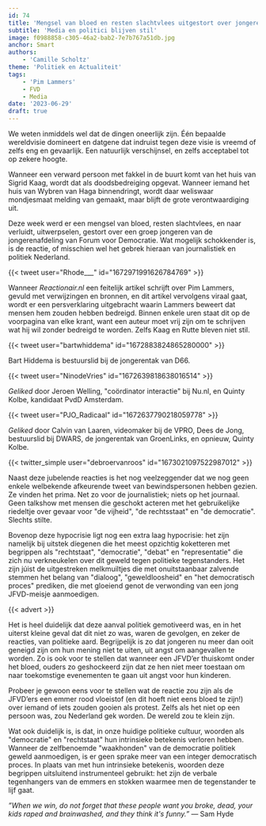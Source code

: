```yaml
---
id: 74
title: 'Mengsel van bloed en resten slachtvlees uitgestort over jongeren FVD'
subtitle: 'Media en politici blijven stil'
image: f0988858-c305-46a2-bab2-7e7b767a51db.jpg
anchor: Smart
authors:
    - 'Camille Scholtz'
theme: 'Politiek en Actualiteit'
tags:
    - 'Pim Lammers'
    - FVD
    - Media
date: '2023-06-29'
draft: true
---
```


We weten inmiddels wel dat de dingen oneerlijk zijn. Één bepaalde wereldvisie domineert en datgene dat indruist tegen deze visie is vreemd of zelfs eng en gevaarlijk. Een natuurlijk verschijnsel, en zelfs acceptabel tot op zekere hoogte. 

Wanneer een verward persoon met fakkel in de buurt komt van het huis van Sigrid Kaag, wordt dat als doodsbedreiging opgevat. Wanneer iemand het huis van Wybren van Haga binnendringt, wordt daar weliswaar mondjesmaat melding van gemaakt, maar blijft de grote verontwaardiging uit.

Deze week werd er een mengsel van bloed, resten slachtvlees, en naar verluidt, uitwerpselen, gestort over een groep jongeren van de jongerenafdeling van Forum voor Democratie. Wat mogelijk schokkender is, is de reactie, of misschien wel het gebrek hieraan van journalistiek en politiek Nederland. 

{{< tweet user="Rhode___" id="1672971991626784769" >}}

Wanneer *Reactionair.nl* een feitelijk artikel schrijft over Pim Lammers, gevuld met verwijzingen en bronnen, en dit artikel vervolgens viraal gaat, wordt er een persverklaring uitgebracht waarin Lammers beweert dat mensen hem zouden hebben bedreigd. Binnen enkele uren staat dit op de voorpagina van elke krant, want een auteur moet vrij zijn om te schrijven wat hij wil zonder bedreigd te worden. Zelfs Kaag en Rutte bleven niet stil.

{{< tweet user="bartwhiddema" id="1672883824865280000" >}}

Bart Hiddema is bestuurslid bij de jongerentak van D66.

{{< tweet user="NinodeVries" id="1672639818638016514" >}}

*Geliked* door Jeroen Welling, "coördinator interactie" bij Nu.nl, en Quinty Kolbe, kandidaat PvdD Amsterdam.

{{< tweet user="PJO_Radicaal" id="1672637790218059778" >}}

*Geliked* door Calvin van Laaren, videomaker bij de VPRO, Dees de Jong, bestuurslid bij DWARS, de jongerentak van GroenLinks, en opnieuw, Quinty Kolbe.

{{< twitter_simple user="debroervanroos" id="1673021097522987012" >}} 


Naast deze jubelende reacties is het nog veelzeggender dat we nog geen enkele welbekende afkeurende tweet van bewindspersonen hebben gezien. Ze vinden het prima. Net zo voor de journalistiek; niets op het journaal. Geen talkshow met mensen die geschokt acteren met het gebruikelijke riedeltje over gevaar voor "de vijheid", "de rechtsstaat" en "de democratie". Slechts stilte.

Bovenop deze hypocrisie ligt nog een extra laag hypocrisie: het zijn namelijk bij uitstek díegenen die het meest opzichtig koketteren met begrippen als "rechtstaat", "democratie", "debat" en "representatie" die zich nu verkneukelen over dit geweld tegen politieke tegenstanders. Het zijn júist de uitgestreken melkmuiltjes die met onuitstaanbaar zalvende stemmen het belang van "dialoog", "geweldloosheid" en "het democratisch proces" prediken, die met gloeiend genot de verwonding van een jong JFVD-meisje aanmoedigen.

{{< advert >}}

Het is heel duidelijk dat deze aanval politiek gemotiveerd was, en in het uiterst kleine geval dat dit niet zo was, waren de gevolgen, en zeker de reacties, van politieke aard. Begrijpelijk is zo dat jongeren nu meer dan ooit geneigd zijn om hun mening niet te uiten, uit angst om aangevallen te worden. Zo is ook voor te stellen dat wanneer een JFVD’er thuiskomt onder het bloed, ouders zo geshockeerd zijn dat ze hen niet meer toestaan om naar toekomstige evenementen te gaan uit angst voor hun kinderen.

Probeer je gewoon eens voor te stellen wat de reactie zou zijn als de JFVD’ers een emmer rood vloeistof (en dit hoeft niet eens bloed te zijn!) over iemand of iets zouden gooien als protest. Zelfs als het niet op een persoon was, zou Nederland gek worden. De wereld zou te klein zijn.

Wat ook duidelijk is, is dat, in onze huidige politieke cultuur, woorden als "democratie" en "rechtstaat" hun intrinsieke betekenis verloren hebben. Wanneer de zelfbenoemde "waakhonden" van de democratie politiek geweld aanmoedigen, is er geen sprake meer van een integer democratisch proces. In plaats van met hun intrinsieke betekenis, woorden deze begrippen uitsluitend instrumenteel gebruikt: het zijn de verbale tegenhangers van de emmers en stokken waarmee men de tegenstander te lijf gaat.

*”When we win, do not forget that these people want you broke, dead, your kids raped and brainwashed, and they think it's funny.”* — Sam Hyde
